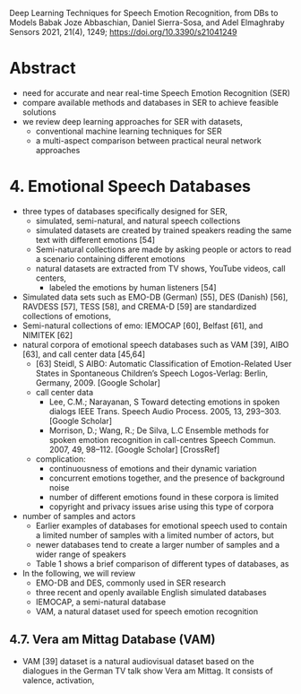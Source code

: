 Deep Learning Techniques for Speech Emotion Recognition, from DBs to Models
Babak Joze Abbaschian, Daniel Sierra-Sosa, and Adel Elmaghraby
Sensors 2021, 21(4), 1249; https://doi.org/10.3390/s21041249

# Abstract

* need for accurate and near real-time Speech Emotion Recognition (SER)
* compare available methods and databases in SER to achieve feasible solutions
* we review deep learning approaches for SER with datasets,
  * conventional machine learning techniques for SER
  * a multi-aspect comparison between practical neural network approaches

#  4. Emotional Speech Databases

* three types of databases specifically designed for SER,
  * simulated, semi-natural, and natural speech collections
  * simulated datasets are created by trained speakers reading the same text
    with different emotions [54]
  * Semi-natural collections are made by asking people or actors to read a
    scenario containing different emotions
  * natural datasets are extracted from TV shows, YouTube videos, call centers,
    * labeled the emotions by human listeners [54]
* Simulated data sets such as EMO-DB (German) [55], DES (Danish) [56], RAVDESS
  [57], TESS [58], and CREMA-D [59] are standardized collections of emotions,
* Semi-natural collections of emo: IEMOCAP [60], Belfast [61], and NIMITEK [62]
* natural corpora of emotional speech databases such as
  VAM [39], AIBO [63], and call center data [45,64]
  * [63] Steidl, S
    AIBO: Automatic Classification of Emotion-Related User States
      in Spontaneous Children’s Speech
    Logos-Verlag: Berlin, Germany, 2009. [Google Scholar]
  * call center data
    * Lee, C.M.; Narayanan, S
      Toward detecting emotions in spoken dialogs
      IEEE Trans. Speech Audio Process. 2005, 13, 293–303. [Google Scholar]
    * Morrison, D.; Wang, R.; De Silva, L.C
      Ensemble methods for spoken emotion recognition in call-centres
      Speech Commun. 2007, 49, 98–112.  [Google Scholar] [CrossRef]
  * complication:
    * continuousness of emotions and their dynamic variation
    * concurrent emotions together, and the presence of background noise
    * number of different emotions found in these corpora is limited
    * copyright and privacy issues arise using this type of corpora
* number of samples and actors
  * Earlier examples of databases for emotional speech used to contain a
    limited number of samples with a limited number of actors, but
  * newer databases tend to create a larger number of samples and a wider range
    of speakers
  * Table 1 shows a brief comparison of different types of databases, as
* In the following, we will review
  * EMO-DB and DES, commonly used in SER research
  * three recent and openly available English simulated databases
  * IEMOCAP, a semi-natural database
  * VAM, a natural dataset used for speech emotion recognition

##  4.7. Vera am Mittag Database (VAM)

* VAM [39] dataset is a natural audiovisual dataset based on the dialogues in
  the German TV talk show Vera am Mittag. It consists of valence, activation,
